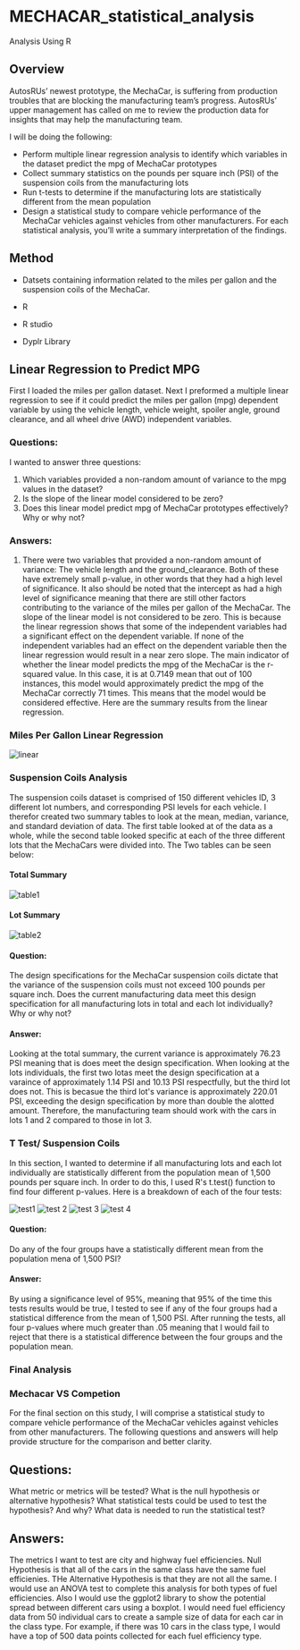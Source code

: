 # MECHACAR_statistical_analysis
Analysis Using R

## Overview

AutosRUs’ newest prototype, the MechaCar, is suffering from production troubles that are blocking the manufacturing team’s progress. AutosRUs’ upper management has called on me to review the production data for insights that may help the manufacturing team.

I will be doing the following:
* Perform multiple linear regression analysis to identify which variables in the dataset predict the mpg of MechaCar prototypes
* Collect summary statistics on the pounds per square inch (PSI) of the suspension coils from the manufacturing lots
* Run t-tests to determine if the manufacturing lots are statistically different from the mean population
* Design a statistical study to compare vehicle performance of the MechaCar vehicles against vehicles from other manufacturers. For each statistical analysis, you’ll write a summary interpretation of the findings.


## Method
* Datsets containing information related to the miles per gallon and the suspension coils of the MechaCar. 

* R 

* R studio

* Dyplr Library

## Linear Regression to Predict MPG

First I loaded the miles per gallon dataset. Next I preformed a multiple linear regression to see if it could predict the miles per gallon (mpg) dependent variable by using the vehicle length, vehicle weight, spoiler angle, ground clearance, and all wheel drive (AWD) independent variables. 

### Questions:
I wanted to answer three questions:

1) Which variables provided a non-random amount of variance to the mpg values in the dataset?
2) Is the slope of the linear model considered to be zero? 
3) Does this linear model predict mpg of MechaCar prototypes effectively? Why or why not?

### Answers:
1) There were two variables that provided a non-random amount of variance: The vehicle length and the ground_clearance. Both of these have extremely small p-value, in other words that they had a high level of significance. It also should be noted that the intercept as had a high level of significance meaning that there are still other factors contributing to the variance of the miles per gallon of the MechaCar.
The slope of the linear model is not considered to be zero. This is because the linear regression shows that some of the independent variables had a significant effect on the dependent variable. If none of the independent variables had an effect on the dependent variable then the linear regression would result in a near zero slope.
The main indicator of whether the linear model predicts the mpg of the MechaCar is the r-squared value. In this case, it is at 0.7149 mean that out of 100 instances, this model would approximately predict the mpg of the MechaCar correctly 71 times. This means that the model would be considered effective.
Here are the summary results from the linear regression.

### Miles Per Gallon Linear Regression
![linear](https://github.com/Solrys/MECHACAR_statistical_analysis/blob/main/images/mpg_linear_regression.png)

### Suspension Coils Analysis
The suspension coils dataset is comprised of 150 different vehicles ID, 3 different lot numbers, and corresponding PSI levels for each vehicle. I therefor created two summary tables to look at the mean, median, variance, and standard deviation of data. The first table looked at of the data as a whole, while the second table looked specific at each of the three different lots that the MechaCars were divided into. 
The Two tables can be seen below:

#### Total Summary
![table1](https://github.com/Solrys/MECHACAR_statistical_analysis/blob/main/images/total_sum_sus_coils.png)
#### Lot Summary
![table2](https://github.com/Solrys/MECHACAR_statistical_analysis/blob/main/images/lot_sum_sus_coils.png)

#### Question:
The design specifications for the MechaCar suspension coils dictate that the variance of the suspension coils must not exceed 100 pounds per square inch. Does the current manufacturing data meet this design specification for all manufacturing lots in total and each lot individually? Why or why not?

#### Answer:
Looking at the total summary, the current variance is approximately 76.23 PSI meaning that is does meet the design specification. When looking at the lots individuals, the first two lotas meet the design specification at a varaince of approximately 1.14 PSI and 10.13 PSI respectfully, but the third lot does not. This is becasue the third lot's variance is approximately 220.01 PSI, exceeding the design specification by more than double the alotted amount. Therefore, the manufacturing team should work with the cars in lots 1 and 2 compared to those in lot 3.

### T Test/ Suspension Coils
In this section, I wanted to determine if all manufacturing lots and each lot individually are statistically different from the population mean of 1,500 pounds per square inch. In order to do this, I used R's t.test() function to find four different p-values. 
Here is a breakdown of each of the four tests:

![test1](https://github.com/Solrys/MECHACAR_statistical_analysis/blob/main/images/total_pop_test.png)
![test 2](https://github.com/Solrys/MECHACAR_statistical_analysis/blob/main/images/1_pop_test.png)
![test 3](https://github.com/Solrys/MECHACAR_statistical_analysis/blob/main/images/2_pop_test.png)
![test 4](https://github.com/Solrys/MECHACAR_statistical_analysis/blob/main/images/3_pop_test.png)
#### Question: 
Do any of the four groups have a statistically different mean from the population mena of 1,500 PSI?

#### Answer:
By using a significance level of 95%, meaning that 95% of the time this tests results would be true, I tested to see if any of the four groups had a statistical difference from the mean of 1,500 PSI. After running the tests, all four p-values where much greater than .05 meaning that I would fail to reject that there is a statistical difference between the four groups and the population mean.


### Final Analysis
### Mechacar VS Competion

For the final section on this study, I will comprise a statistical study to compare vehicle performance of the MechaCar vehicles against vehicles from other manufacturers.
The following questions and answers will help provide structure for the comparison and better clarity.

## Questions: 
What metric or metrics will be tested?
What is the null hypothesis or alternative hypothesis?
What statistical tests could be used to test the hypothesis? And why?
What data is needed to run the statistical test?

## Answers:
The metrics I want to test are city and highway fuel efficiencies.
Null Hypothesis is that all of the cars in the same class have the same fuel efficienies. THe Alternative Hypothesis is that they are not all the same.
I would use an ANOVA test to complete this analysis for both types of fuel efficiencies. Also I would use the ggplot2 library to show the potential spread between different cars using a boxplot.
I would need fuel efficiency data from 50 individual cars to create a sample size of data for each car in the class type. For example, if there was 10 cars in the class type, I would have a top of 500 data points collected for each fuel efficiency type.

